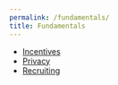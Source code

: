 ```yaml
---
permalink: /fundamentals/
title: Fundamentals
---
```


- [Incentives](../incentives/)
- [Privacy](../privacy/)
- [Recruiting](../recruiting/)
